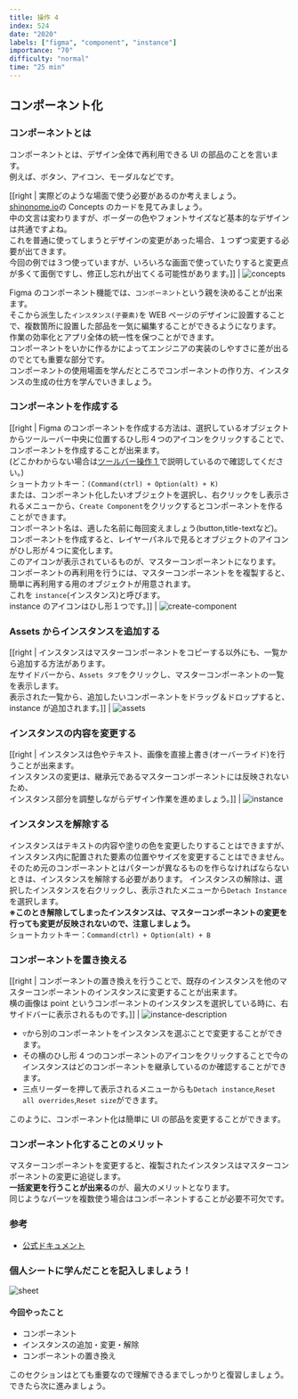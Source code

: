 ```yaml
---
title: 操作 4
index: 524
date: "2020"
labels: ["figma", "component", "instance"]
importance: "70"
difficulty: "normal"
time: "25 min"
---
```


## コンポーネント化

### コンポーネントとは

コンポーネントとは、デザイン全体で再利用できる UI の部品のことを言います。  
例えば、ボタン、アイコン、モーダルなどです。

[[right | 実際どのような場面で使う必要があるのか考えましょう。<br/>[shinonome.io](https://shinonome.io/)の Concepts のカードを見てみましょう。<br/>中の文言は変わりますが、ボーダーの色やフォントサイズなど基本的なデザインは共通ですよね。<br/>これを普通に使ってしまうとデザインの変更があった場合、１つずつ変更する必要が出てきます。<br/>今回の例では３つ使っていますが、いろいろな画面で使っていたりすると変更点が多くて面倒ですし、修正し忘れが出てくる可能性があります。]]
| ![concepts](./img/concepts.png)

Figma のコンポーネント機能では、`コンポーネント`という親を決めることが出来ます。  
そこから派生した`インスタンス(子要素)`を WEB ページのデザインに設置することで、複数箇所に設置した部品を一気に編集することができるようになります。  
作業の効率化とアプリ全体の統一性を保つことができます。  
コンポーネントをいかに作るかによってエンジニアの実装のしやすさに差が出るのでとても重要な部分です。  
コンポーネントの使用場面を学んだところでコンポーネントの作り方、インスタンスの生成の仕方を学んでいきましょう。

### コンポーネントを作成する

[[right | Figma のコンポーネントを作成する方法は、選択しているオブジェクトからツールーバー中央に位置するひし形４つのアイコンをクリックすることで、コンポーネントを作成することが出来ます。<br/>(どこかわからない場合は[ツールバー操作 1 ](/figma/section2-1/)で説明しているので確認してください。)<br/>ショートカットキー：`(Command(ctrl) + Option(alt) + K)`<br/>または、コンポーネント化したいオブジェクトを選択し、右クリックをし表示されるメニューから、`Create Component`をクリックするとコンポーネントを作ることができます。<br/>コンポーネント名は、適した名前に毎回変えましょう(button,title-textなど)。<br/>コンポーネントを作成すると、レイヤーパネルで見るとオブジェクトのアイコンがひし形が４つに変化します。<br/>このアイコンが表示されているものが、マスターコンポーネントになります。<br/>コンポーネントの再利用を行うには、マスターコンポーネントをを複製すると、簡単に再利用する用のオブジェクトが用意されます。<br/>これを `instance`(インスタンス)と呼びます。<br/>instance のアイコンはひし形１つです。]]
| ![create-component](./img/create-component.png)

### Assets からインスタンスを追加する

[[right | インスタンスはマスターコンポーネントをコピーする以外にも、一覧から追加する方法があります。<br/>左サイドバーから、`Assets タブ`をクリックし、マスターコンポーネントの一覧を表示します。<br/>表示された一覧から、追加したいコンポーネントをドラッグ＆ドロップすると、instance が追加されます。]]
| ![assets](./img/assets.png)

### インスタンスの内容を変更する

[[right | インスタンスは色やテキスト、画像を直接上書き(オーバーライド)を行うことが出来ます。<br/>インスタンスの変更は、継承元であるマスターコンポーネントには反映されないため、<br/>インスタンス部分を調整しながらデザイン作業を進めましょう。]]
| ![instance](./img/instance.png)

### インスタンスを解除する

インスタンスはテキストの内容や塗りの色を変更したりすることはできますが、インスタンス内に配置された要素の位置やサイズを変更することはできません。  
そのため元のコンポーネントとはパターンが異なるものを作らなければならないときは、インスタンスを解除する必要があります。
インスタンスの解除は、選択したインスタンスを右クリックし、表示されたメニューから`Detach Instance`を選択します。  
**※このとき解除してしまったインスタンスは、マスターコンポーネントの変更を行っても変更が反映されないので、注意しましょう。**  
ショートカットキー：`Command(ctrl) + Option(alt) + B`

### コンポーネントを置き換える

[[right | コンポーネントの置き換えを行うことで、既存のインスタンスを他のマスターコンポーネントのインスタンスに変更することが出来ます。<br/>横の画像は point というコンポーネントのインスタンスを選択している時に、右サイドバーに表示されるものです。]]
| ![instance-description](./img/instance-description.png)

- `▽`から別のコンポーネントをインスタンスを選ぶことで変更することができます。
- その横のひし形 4 つのコンポーネントのアイコンをクリックすることで今のインスタンスはどのコンポーネントを継承しているのか確認することができます。
- 三点リーダーを押して表示されるメニューからも`Detach instance`,`Reset all overrides`,`Reset size`ができます。

このように、コンポーネント化は簡単に UI の部品を変更することができます。

### コンポーネント化することのメリット

マスターコンポーネントを変更すると、複製されたインスタンスはマスターコンポーネントの変更に追従します。  
**一括変更を行うことが出来る**のが、最大のメリットとなります。  
同じようなパーツを複数使う場合はコンポーネントすることが必要不可欠です。

### 参考

- [公式ドキュメント](https://help.figma.com/hc/en-us/articles/360038662654-Guide-to-Components-in-Figma)

### 個人シートに学んだことを記入しましょう！

![sheet](../../assets/sheet.png)

#### 今回やったこと

- コンポーネント
- インスタンスの追加・変更・解除
- コンポーネントの置き換え

このセクションはとても重要なので理解できるまでしっかりと復習しましょう。  
できたら次に進みましょう。
